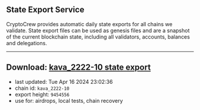 ## State Export Service
CryptoCrew provides automatic daily state exports for all chains we validate. State export files can be used as genesis files and are a snapshot of the current blockchain state, including all validators, accounts, balances and delegations.

---
**Download: [kava_2222-10 state export](https://dl-eu2.ccvalidators.com/SERVICE/kava/kava_2222-10_export_9454556.json)**
---

- last updated: Tue Apr 16 2024 23:02:36
- chain id: `kava_2222-10`
- export height: `9454556`
- use for: airdrops, local tests, chain recovery
